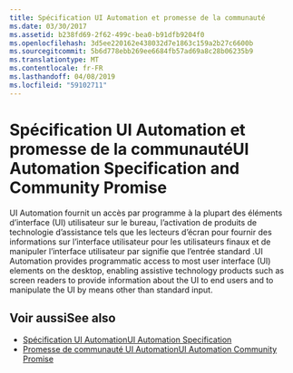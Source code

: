 ```yaml
---
title: Spécification UI Automation et promesse de la communauté
ms.date: 03/30/2017
ms.assetid: b238fd69-2f62-499c-bea0-b91dfb9204f0
ms.openlocfilehash: 3d5ee220162e438032d7e1863c159a2b27c6600b
ms.sourcegitcommit: 5b6d778ebb269ee6684fb57ad69a8c28b06235b9
ms.translationtype: MT
ms.contentlocale: fr-FR
ms.lasthandoff: 04/08/2019
ms.locfileid: "59102711"
---
```

# <a name="ui-automation-specification-and-community-promise"></a><span data-ttu-id="d1a7c-102">Spécification UI Automation et promesse de la communauté</span><span class="sxs-lookup"><span data-stu-id="d1a7c-102">UI Automation Specification and Community Promise</span></span>
<span data-ttu-id="d1a7c-103">UI Automation fournit un accès par programme à la plupart des éléments d’interface (UI) utilisateur sur le bureau, l’activation de produits de technologie d’assistance tels que les lecteurs d’écran pour fournir des informations sur l’interface utilisateur pour les utilisateurs finaux et de manipuler l’interface utilisateur par signifie que l’entrée standard .</span><span class="sxs-lookup"><span data-stu-id="d1a7c-103">UI Automation provides programmatic access to most user interface (UI) elements on the desktop, enabling assistive technology products such as screen readers to provide information about the UI to end users and to manipulate the UI by means other than standard input.</span></span>  
  
## <a name="see-also"></a><span data-ttu-id="d1a7c-104">Voir aussi</span><span class="sxs-lookup"><span data-stu-id="d1a7c-104">See also</span></span>

- [<span data-ttu-id="d1a7c-105">Spécification UI Automation</span><span class="sxs-lookup"><span data-stu-id="d1a7c-105">UI Automation Specification</span></span>](https://go.microsoft.com/fwlink/?LinkId=108541)
- [<span data-ttu-id="d1a7c-106">Promesse de communauté UI Automation</span><span class="sxs-lookup"><span data-stu-id="d1a7c-106">UI Automation Community Promise</span></span>](https://go.microsoft.com/fwlink/?LinkId=108542)
